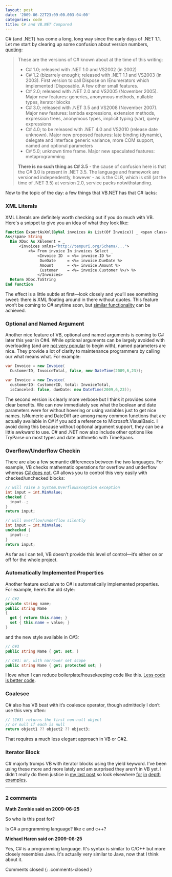 ```yaml
---
layout: post
date: '2009-06-22T23:09:00.003-04:00'
categories: code
title: C# and VB.NET Compared
---
```


C# (and .NET) has come a long, long way since the early days of .NET 1.1. Let me start by clearing up some confusion about version numbers, [quoting](http://stackoverflow.com/questions/247621/what-are-the-correct-version-numbers-for-c/247623#247623):

> These are the versions of C# known about at the time of this writing:     
> * C# 1.0; released with .NET 1.0 and VS2002 (in 2002)  
> * C# 1.2 (bizarrely enough); released with .NET 1.1 and VS2003 (in 2003). First version to call Dispose on IEnumerators which implemented IDisposable. A few other small features.  
> * C# 2.0; released with .NET 2.0 and VS2005 (November 2005). Major new features: generics, anonymous methods, nullable types, iterator blocks  
> * C# 3.0; released with .NET 3.5 and VS2008 (November 2007). Major new features: lambda expressions, extension methods, expression trees, anonymous types, implicit typing (var), query expressions  
> * C# 4.0; to be released with .NET 4.0 and VS2010 (release date unknown). Major new proposed features: late binding (dynamic), delegate and interface generic variance, more COM support, named and optional parameters  
> * C# 5.0; unknown time frame. Major new speculated features: metaprogramming   
>
> **There is no such thing as C# 3.5** - the cause of confusion here is that the C# 3.0 is present in .NET 3.5. The language and framework are versioned independently, however - as is the CLR, which is still (at the time of .NET 3.5) at version 2.0, service packs notwithstanding.

Now to the topic of the day: a few things that VB.NET has that C# lacks:

### XML Literals

XML Literals are definitely worth checking out if you do much with VB. Here's a snippet to give you an idea of what they look like:

```vb
Function ExportAsXml(ByVal invoices As List(Of Invoice)) _ <span class="kwrd">
As</span> String
  Dim XDoc As XElement = _
      <Invoices xmlns="http://tempuri.org/Schema/...">
          <%= From invoice In invoices Select _
              <Invoice ID  = <%= invoice.ID %>
               DueDate     = <%= invoice.DueDate %>
               Amount      = <%= invoice.Amount %>
               Customer    = <%= invoice.Customer %>/> %>
              </Invoices>
  Return XDoc.ToString
End Function
```

The effect is a little subtle at first—look closely and you’ll see something sweet: there is XML floating around in there without quotes. This feature won’t be coming to C# anytime soon, but [similar functionality](http://social.msdn.microsoft.com/forums/en-US/linqprojectgeneral/thread/ba2883c0-b66b-4d5a-a272-de4e86c70bbb/) can be achieved.

### Optional and Named Argument
Another nice feature of VB, optional and named arguments is coming to C# later this year in C#4. While optional arguments can be largely avoided with overloading (and are [not very popular](http://www.knowdotnet.com/articles/optionalparams.html) to begin with), named parameters are nice. They provide a lot of clarity to maintenance programmers by calling our what means what. For example:

```cs
var Invoice = new Invoice(
  CustomerID, InvoiceTotal, false, new DateTime(2009,6,23));

var Invoice = new Invoice(
  customerID: CustomerID, total: InvoiceTotal,
  isCanceled: false, dueDate: new DateTime(2009,6,23));
```

The second version is clearly more verbose but I think it provides some clear benefits. We can now immediately see what the boolean and date parameters were for without hovering or using variables just to get nice names.
IsNumeric and DateDiff are among many common functions that are actually available in C# if you add a reference to Microsoft.VisualBasic. I avoid doing this because without optional argument support, they can be a little awkward to use. C# and .NET now also include other options like TryParse on most types and date arithmetic with TimeSpans.

### Overflow/Underflow Checkin
There are also a few semantic differences between the two languages. For example, VB checks mathematic operations for overflow and underflow whereas [C# does not](http://msdn.microsoft.com/en-us/library/74b4xzyw%28VS.71%29.aspx). C# allows you to control this very easily with checked/unchecked blocks:

```cs
// will raise a System.OverflowException exception
int input = int.MinValue;
checked {
  input--;
}
return input;

// will overflow/underflow silently
int input = int.MinValue;
unchecked {
  input--;
}
return input;
```

As far as I can tell, VB doesn’t provide this level of control—it’s either on or off for the whole project.

### Automatically Implemented Properties

Another feature exclusive to C# is automatically implemented properties. For example, here’s the old style:

```cs
// C#2
private string name;
public string Name
{
  get { return this.name; }
  set { this.name = value; }
}
```

and the new style available in C#3:

```cs
// C#3
public string Name { get; set; }

// C#3: or, with narrower set scope
public string Name { get; protected set; }
```

I love when I can reduce boilerplate/housekeeping code like this. [Less code is better code](http://www.codinghorror.com/blog/archives/000878.html).

### Coalesce
C# also has VB beat with it’s coalesce operator, though admittedly I don’t use this very often:

```cs
// (C#3) returns the first non-null object 
// or null if each is null
return object1 ?? object2 ?? object3;
```

That requires a much less elegant approach in VB or C#2.

### Iterator Block

C# majorly trumps VB with iterator blocks using the yield keyword. I’ve been using these more and more lately and am surprised they aren’t in VB yet. I didn’t really do them justice in [my last post](http://mharen.blogspot.com/2009/04/working-with-yield-keyword-in-c.html) so look elsewhere [for](http://csharpindepth.com/Articles/Chapter6/IteratorBlockImplementation.aspx) [in](http://msdn.microsoft.com/en-us/library/ee5kxzk0%28VS.80%29.aspx) [depth](http://www.developerfusion.com/article/9398/iterators-iterator-blocks-and-data-pipelines-in-c/) [examples](http://www.ondotnet.com/pub/a/dotnet/2004/06/07/liberty.html).

---

### 2 comments

**Math Zombie said on 2009-06-25**

So who is this post for? 

Is C# a programming language? like c and c++?

**Michael Haren said on 2009-06-25**

Yes, C# is a programming language. It's syntax is similar to C/C++ but more closely resembles Java. It's actually very similar to Java, now that I think about it.

Comments closed
{: .comments-closed }